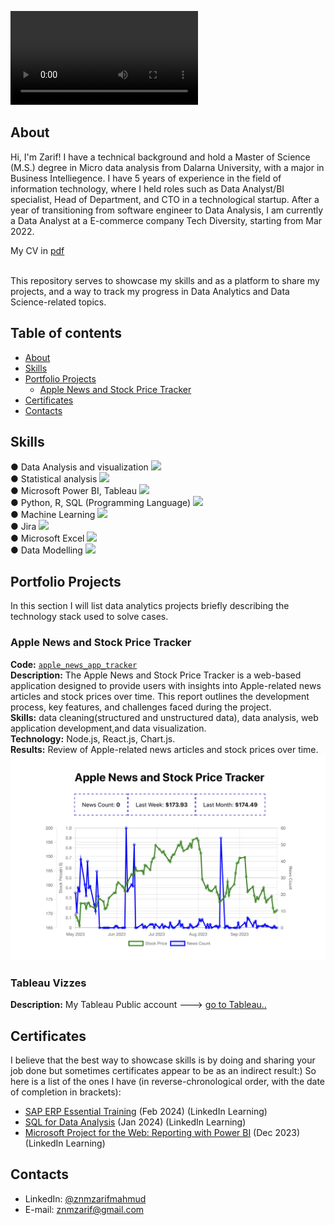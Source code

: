 ![Cover Photo](./images/zarif-cover-video.mp4)
## About

Hi, I'm Zarif! I have a technical background and hold a Master of Science (M.S.) degree in Micro data analysis from Dalarna University, with a major in Business Intelliegence. I have 5 years of experience in the field of information technology, where I held roles such as Data Analyst/BI specialist, Head of Department, and CTO in a technological startup. After a year of transitioning from software engineer to Data Analysis, I am currently a Data Analyst at a E-commerce company Tech Diversity, starting from Mar 2022.
 
My CV in [pdf](https://github.com/zarifshawon/Portfolio/blob/main/Zarif-Mahmud.pdf) 

<br>
This repository serves to showcase my skills and as a platform to share my projects, and a way to track my progress in Data Analytics and Data Science-related topics.  
<br>
  

## Table of contents
- [About](#about)
- [Skills](#skills)
- [Portfolio Projects](#portfolio-projects)
	+ [Apple News and Stock Price Tracker](#apple-news-and-stock-price-tracker)
- [Certificates](#certificates)
- [Contacts](#contacts)
  
## Skills
● Data Analysis and visualization ![](https://geps.dev/progress/90?dangerColor=800000&warningColor=ff9900&successColor=0000FF)<br>
● Statistical analysis  ![](https://geps.dev/progress/90?dangerColor=800000&warningColor=ff9900&successColor=0000FF)<br>
● Microsoft Power BI, Tableau  ![](https://geps.dev/progress/90?dangerColor=800000&warningColor=ff9900&successColor=0000FF)<br>
● Python, R, SQL (Programming Language)  ![](https://geps.dev/progress/90?dangerColor=800000&warningColor=ff9900&successColor=0000FF)<br>
● Machine Learning  ![](https://geps.dev/progress/90?dangerColor=800000&warningColor=ff9900&successColor=0000FF)<br>
● Jira  ![](https://geps.dev/progress/60?dangerColor=800000&warningColor=ff9900&successColor=0000FF)<br>
● Microsoft Excel  ![](https://geps.dev/progress/90?dangerColor=800000&warningColor=ff9900&successColor=0000FF)<br>
● Data Modelling  ![](https://geps.dev/progress/90?dangerColor=800000&warningColor=ff9900&successColor=0000FF)<br>


## Portfolio Projects
In this section I will list data analytics projects briefly describing the technology stack used to solve cases.

### Apple News and Stock Price Tracker
**Code:** [`apple_news_app_tracker`](https://github.com/zarifshawon/Apple-News-and-Stock-Price-Tracker)    
**Description:** The Apple News and Stock Price Tracker is a web-based application designed to provide users with insights into Apple-related news articles and stock prices over time. This report outlines the development process, key features, and challenges faced during the project.  
**Skills:** data cleaning(structured and unstructured data), data analysis, web application development,and data visualization.  
**Technology:** Node.js, React.js, Chart.js.  
**Results:** Review of Apple-related news articles and stock prices over time.<br>
![Apple-news-app-tracker](./images/apple-news-app-tracker.png)

### Tableau Vizzes
**Description:** My Tableau Public account ---> [go to Tableau..]()  
 

## Certificates
I believe that the best way to showcase skills is by doing and sharing your job done but sometimes certificates appear to be as an indirect result:) So here is a list of the ones I have (in reverse-chronological order, with the date of completion in brackets):
- [SAP ERP Essential Training](https://www.linkedin.com/learning/certificates/63b18a90c9c5487b8b5c8ee9852857566468494504645e6cd2b9c35c277d2902) (Feb 2024) (LinkedIn Learning)
- [SQL for Data Analysis](https://www.linkedin.com/learning/certificates/434f25173e514ca041ec4638f810980f6d314138b680c56e6820afb618108eb0) (Jan 2024) (LinkedIn Learning)
- [Microsoft Project for the Web: Reporting with Power BI](https://www.linkedin.com/learning/certificates/dcb29e9ba88221f279bcff4fde0daf5d9f112f31429f9a20fbc8154fc2c6b9d5) (Dec 2023) (LinkedIn Learning)


## Contacts
- LinkedIn: [@znmzarifmahmud](https://www.linkedin.com/in/znmzarifmahmud/)
- E-mail: znmzarif@gmail.com
